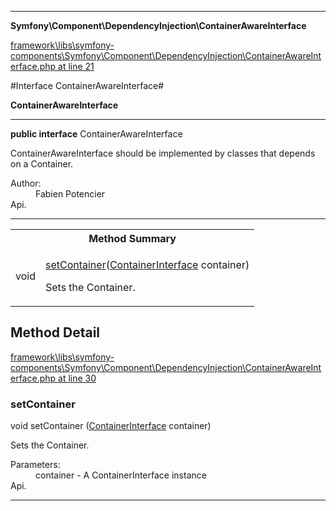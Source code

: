 

- - -

**Symfony\Component\DependencyInjection\ContainerAwareInterface**


<a href="https://github.com/JeyDotC/Hirudo/blob/master/framework/libs/symfony-components/Symfony/Component/DependencyInjection/ContainerAwareInterface.php#L21" target='_blank'>framework\libs\symfony-components\Symfony\Component\DependencyInjection\ContainerAwareInterface.php at line 21</a>

#Interface ContainerAwareInterface#

**ContainerAwareInterface**




- - -

<p><strong>public  interface</strong> <span>ContainerAwareInterface</span></p>

<div class="comment" id="overview_description"><p>ContainerAwareInterface should be implemented by classes that depends on a Container.</p></div>

<dl>
<dt>Author:</dt>
<dd>Fabien Potencier <fabien@symfony.com></dd>
<dt>Api.</dt>
</dl>


<hr />

<table id="summary_method">
<tr><th colspan="2">Method Summary</th></tr>
<tr>
<td><span class='k'></span> <span class='nx'>void</span></td>
<td class="description"><p class="name"><a href="#setcontainer">setContainer</a>(<a href="https://github.com/JeyDotC/Hirudo-docs/blob/master/Symfony/Component/DependencyInjection/ContainerInterface.md">ContainerInterface</a> container)</p><p class="description">Sets the Container.</p></td>
</tr>
</table>

<h2 id="detail_method">Method Detail</h2>

<a href="https://github.com/JeyDotC/Hirudo/blob/master/framework/libs/symfony-components/Symfony/Component/DependencyInjection/ContainerAwareInterface.php#L30" target='_blank'>framework\libs\symfony-components\Symfony\Component\DependencyInjection\ContainerAwareInterface.php at line 30</a>

<h3 id="setContainer()">setContainer</h3>
<span class='k'></span> <span class='nx'>void</span> <span class='nf'>setContainer</span> (<a href="https://github.com/JeyDotC/Hirudo-docs/blob/master/Symfony/Component/DependencyInjection/ContainerInterface.md">ContainerInterface</a> container)

<div class="details">
<p>Sets the Container.</p><dl>
<dt>Parameters:</dt>
<dd>container - A ContainerInterface instance</dd>
<dt>Api.</dt>
</dl>

</div>

- - -


